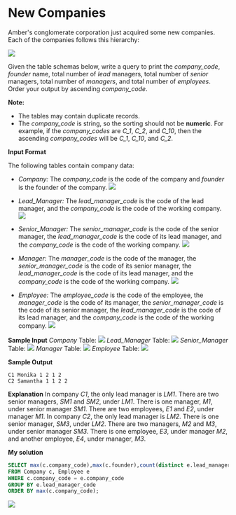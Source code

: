 ﻿# New Companies

Amber's conglomerate corporation just acquired some new companies. Each of the companies follows this hierarchy:

![](https://s3.amazonaws.com/hr-challenge-images/19505/1458531031-249df3ae87-ScreenShot2016-03-21at8.59.56AM.png)

Given the table schemas below, write a query to print the  _company_code_,  _founder_  name, total number of  _lead_  managers, total number of  _senior_  managers, total number of  _managers_, and total number of  _employees_. Order your output by ascending  _company_code_.

**Note:**

-   The tables may contain duplicate records.
-   The  _company_code_  is string, so the sorting should not be  **numeric**. For example, if the  _company_codes_  are  _C_1_,  _C_2_, and  _C_10_, then the ascending  _company_codes_  will be  _C_1_,  _C_10_, and  _C_2_.

**Input Format**

The following tables contain company data:

-   _Company:_  The  _company_code_  is the code of the company and  _founder_  is the founder of the company.
![](https://s3.amazonaws.com/hr-challenge-images/19505/1458531125-deb0a57ae1-ScreenShot2016-03-21at8.50.04AM.png)

- _Lead_Manager:_ The _lead_manager_code_ is the code of the lead manager, and the _company_code_ is the code of the working company.
![](https://s3.amazonaws.com/hr-challenge-images/19505/1458534960-2c6d764e3c-ScreenShot2016-03-21at8.50.12AM.png)

- _Senior_Manager:_ The _senior_manager_code_ is the code of the senior manager, the _lead_manager_code_ is the code of its lead manager, and the _company_code_ is the code of the working company.
![](https://s3.amazonaws.com/hr-challenge-images/19505/1458534973-6548194998-ScreenShot2016-03-21at8.50.21AM.png)

- _Manager:_ The _manager_code_ is the code of the manager, the _senior_manager_code_ is the code of its senior manager, the _lead_manager_code_ is the code of its lead manager, and the _company_code_ is the code of the working company.
![](https://s3.amazonaws.com/hr-challenge-images/19505/1458534988-7fc0af46ce-ScreenShot2016-03-21at8.50.29AM.png)

- _Employee:_ The _employee_code_ is the code of the employee, the _manager_code_ is the code of its manager, the _senior_manager_code_ is the code of its senior manager, the _lead_manager_code_ is the code of its lead manager, and the _company_code_ is the code of the working company.
![](https://s3.amazonaws.com/hr-challenge-images/19505/1458535002-d47f63cbb4-ScreenShot2016-03-21at8.50.41AM.png)

**Sample Input**
_Company_ Table:
![](https://s3.amazonaws.com/hr-challenge-images/19505/1458535049-2a207c44b3-ScreenShot2016-03-21at8.50.52AM.png)
_Lead_Manager_ Table:
![](https://s3.amazonaws.com/hr-challenge-images/19505/1458535073-919107f639-ScreenShot2016-03-21at8.51.03AM.png)
_Senior_Manager_ Table:
![](https://s3.amazonaws.com/hr-challenge-images/19505/1458535111-b1c48335b3-ScreenShot2016-03-21at8.51.15AM.png)
_Manager_ Table:
![](https://s3.amazonaws.com/hr-challenge-images/19505/1458535122-888f4bf340-ScreenShot2016-03-21at8.51.26AM.png)
_Employee_ Table:
![](https://s3.amazonaws.com/hr-challenge-images/19505/1458535134-878767e0d9-ScreenShot2016-03-21at8.51.52AM.png)

**Sample Output**

```
C1 Monika 1 2 1 2
C2 Samantha 1 1 2 2
```

**Explanation**
In company  _C1_, the only lead manager is  _LM1_. There are two senior managers,  _SM1_  and  _SM2_, under  _LM1_. There is one manager,  _M1_, under senior manager  _SM1_. There are two employees,  _E1_  and  _E2_, under manager  _M1_.
In company  _C2_, the only lead manager is  _LM2_. There is one senior manager,  _SM3_, under  _LM2_. There are two managers,  _M2_  and  _M3_, under senior manager  _SM3_. There is one employee,  _E3_, under manager  _M2_, and another employee,  _E4_, under manager,  _M3_.

**My solution**
```sql
SELECT max(c.company_code),max(c.founder),count(distinct e.lead_manager_code), count(distinct e.senior_manager_code), count(distinct e.manager_code),count(distinct e.employee_code)
FROM Company c, Employee e
WHERE c.company_code = e.company_code
GROUP BY e.lead_manager_code
ORDER BY max(c.company_code);
```

![](https://i.imgur.com/7O62pTS.png)


